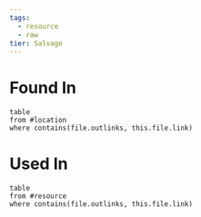 ```yaml
---
tags:
  - resource
  - raw
tier: Salvage
---
```

# Found In
```dataview
table
from #location 
where contains(file.outlinks, this.file.link)
```
# Used In
```dataview
table
from #resource
where contains(file.outlinks, this.file.link)
```